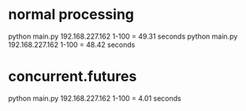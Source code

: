 # normal processing
python main.py 192.168.227.162 1-100 = 49.31 seconds
python main.py 192.168.227.162 1-100 = 48.42 seconds

# concurrent.futures 
python main.py 192.168.227.162 1-100 = 4.01 seconds